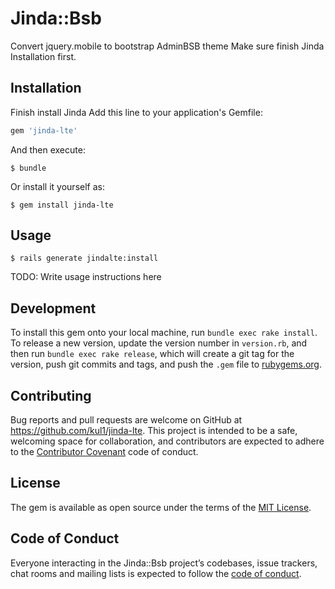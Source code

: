 # Jinda::Bsb

Convert jquery.mobile to bootstrap AdminBSB theme 
Make sure finish Jinda Installation first.


## Installation

Finish install Jinda
Add this line to your application's Gemfile:

```ruby
gem 'jinda-lte'
```

And then execute:

    $ bundle

Or install it yourself as:

    $ gem install jinda-lte

## Usage

    $ rails generate jindalte:install

TODO: Write usage instructions here

## Development

To install this gem onto your local machine, run `bundle exec rake install`. To release a new version, update the version number in `version.rb`, and then run `bundle exec rake release`, which will create a git tag for the version, push git commits and tags, and push the `.gem` file to [rubygems.org](https://rubygems.org).

## Contributing

Bug reports and pull requests are welcome on GitHub at https://github.com/kul1/jinda-lte. This project is intended to be a safe, welcoming space for collaboration, and contributors are expected to adhere to the [Contributor Covenant](http://contributor-covenant.org) code of conduct.

## License

The gem is available as open source under the terms of the [MIT License](https://opensource.org/licenses/MIT).

## Code of Conduct

Everyone interacting in the Jinda::Bsb project’s codebases, issue trackers, chat rooms and mailing lists is expected to follow the [code of conduct](https://github.com/kul1/jinda-lte/blob/master/CODE_OF_CONDUCT.md).
